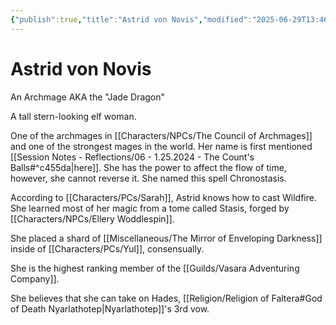 ```yaml
---
{"publish":true,"title":"Astrid von Novis","modified":"2025-06-29T13:46:48.872-07:00","cssclasses":""}
---
```




# Astrid von Novis

An Archmage AKA the "Jade Dragon"

A tall stern-looking elf woman.

One of the archmages in [[Characters/NPCs/The Council of Archmages]] and one of the strongest mages in the world. Her name is first mentioned [[Session Notes - Reflections/06 - 1.25.2024 - The Count's Balls#^c455da\|here]]. She has the power to affect the flow of time, however, she cannot reverse it. She named this spell Chronostasis.

According to [[Characters/PCs/Sarah]], Astrid knows how to cast Wildfire. She learned most of her magic from a tome called Stasis, forged by [[Characters/NPCs/Ellery Woddlespin]].

She placed a shard of [[Miscellaneous/The Mirror of Enveloping Darkness]] inside of [[Characters/PCs/Yul]], consensually.

She is the highest ranking member of the [[Guilds/Vasara Adventuring Company]].

She believes that she can take on Hades, [[Religion/Religion of Faltera#God of Death Nyarlathotep\|Nyarlathotep]]'s 3rd vow.
